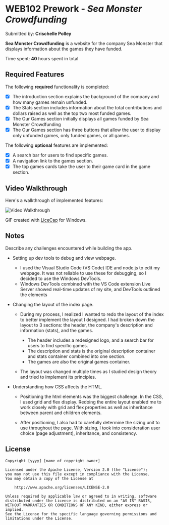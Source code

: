 # WEB102 Prework - *Sea Monster Crowdfunding*

Submitted by: **Crischelle Polley**

**Sea Monster Crowdfunding** is a website for the company Sea Monster that displays information about the games they have funded.

Time spent: **40** hours spent in total

## Required Features

The following **required** functionality is completed:

* [x] The introduction section explains the background of the company and how many games remain unfunded.
* [x] The Stats section includes information about the total contributions and dollars raised as well as the top two most funded games.
* [x] The Our Games section initially displays all games funded by Sea Monster Crowdfunding
* [x] The Our Games section has three buttons that allow the user to display only unfunded games, only funded games, or all games.

The following **optional** features are implemented:

<!-- * [ ] List anything else that you can get done to improve the app functionality! -->
* [x] A search bar for users to find specific games.
* [x] A navigation link to the games section.
* [x] The top games cards take the user to their game card in the game section.

## Video Walkthrough

Here's a walkthrough of implemented features:

<img src='[https://imgur.com/a/q9FysfA](https://imgur.com/URdUB55)' title='Video Walkthrough' width='' alt='Video Walkthrough' />


<!-- Replace this with whatever GIF tool you used! -->
GIF created with [LiceCap](https://www.cockos.com/licecap/) for Windows.
<!-- Recommended tools:
[Kap](https://getkap.co/) for macOS
[ScreenToGif](https://www.screentogif.com/) for Windows
[peek](https://github.com/phw/peek) for Linux. -->

## Notes

Describe any challenges encountered while building the app.
* Setting up dev tools to debug and view webpage.
    * I used the Visual Studio Code (VS Code) IDE and node.js to edit my webpage. It was not reliable to use these for debugging, so I decided to use the Windows DevTools.
    * Windows DevTools combined with the VS Code extension Live Server showed real-time updates of my site, and DevTools outlined the elements 

* Changing the layout of the index page.
    * During my process, I realized I wanted to redo the layout of the index to better implement the layout I designed.
      I had broken down the layout to 3 sections: the header, the company's description and information (stats), and the games.
      
        * The header includes a redesigned logo, and a search bar for users to find specific games.
        * The description and stats is the original description container and stats container combined into one section.
        * The games are also the original games container.
     
     * The layout was changed multiple times as I studied design theory and tried to implement its principles.

* Understanding how CSS affects the HTML.
    * Positioning the html elements was the biggest challenge. In the CSS, I used grid and flex display. Redoing the entire layout enabled me to work closely with grid and flex properties as well as inheritance between parent and children elements.

    * After positioning, I also had to carefully determine the sizing unit to use throughout the page. With sizing, I took into consideration user
  choice (page adjustment), inheritance, and consistency.

## License

    Copyright [yyyy] [name of copyright owner]

    Licensed under the Apache License, Version 2.0 (the "License");
    you may not use this file except in compliance with the License.
    You may obtain a copy of the License at

        http://www.apache.org/licenses/LICENSE-2.0

    Unless required by applicable law or agreed to in writing, software
    distributed under the License is distributed on an "AS IS" BASIS,
    WITHOUT WARRANTIES OR CONDITIONS OF ANY KIND, either express or implied.
    See the License for the specific language governing permissions and
    limitations under the License.
